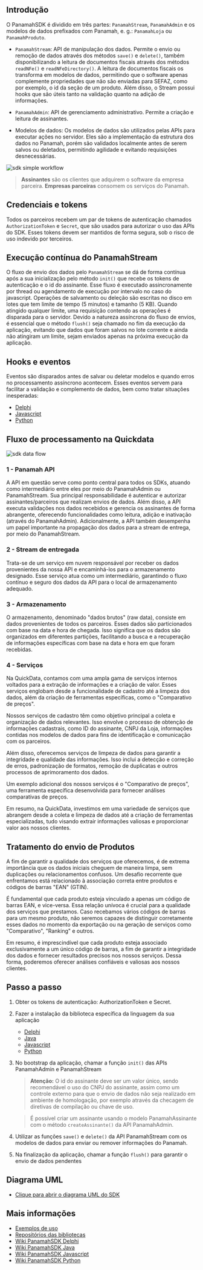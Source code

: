 ## Introdução
O PanamahSDK é dividido em três partes: `PanamahStream`, `PanamahAdmin` e os modelos de dados prefixados com Panamah, e. g.: `PanamahLoja` ou `PanamahProduto`. 

* `PanamahStream`: API de manipulação dos dados. Permite o envio ou remoção de dados através dos métodos `save()` e `delete()`, também disponibilizando a leitura de documentos fiscais através dos métodos `readNFe()` e `readNFeDirectory()`. A leitura de documentos fiscais os transforma em modelos de dados, permitindo que o software apenas complemente propriedades que não são enviadas para SEFAZ, como por exemplo, o id da seção de um produto. Além disso, o Stream possui hooks que são úteis tanto na validação quanto na adição de informações.

* `PanamahAdmin`: API de gerenciamento administrativo. Permite a criação e leitura de assinantes.

* Modelos de dados: Os modelos de dados são utilizados pelas APIs para executar ações no servidor. Eles são a implementação da estrutura dos dados no Panamah, porém são validados localmente antes de serem salvos ou deletados, permitindo agilidade e evitando requisições desnecessárias.

![sdk simple workflow](assets/img/panamah-sdk-simple-flow.png)

>**Assinantes** são os clientes que adquirem o software da empresa parceira.
>**Empresas parceiras** consomem os serviços do Panamah.

## Credenciais e tokens
Todos os parceiros recebem um par de tokens de autenticação chamados `AuthorizationToken` e `Secret`, que são usados para autorizar o uso das APIs do SDK. Esses tokens devem ser mantidos de forma segura, sob o risco de uso indevido por terceiros.

## Execução contínua do PanamahStream
O fluxo de envio dos dados pelo `PanamahStream` se dá de forma contínua após a sua inicialização pelo método `init()` que recebe os tokens de autenticação e o id do assinante. Esse fluxo é executado assincronamente por thread ou agendamento de execução por intervalo no caso do javascript. Operações de salvamento ou deleção são escritas no disco em lotes que tem limite de tempo (5 minutos) e tamanho (5 KB). Quando atingido qualquer limite, uma requisição contendo as operações é disparada para o servidor. Devido a natureza assíncrona do fluxo de envios, é essencial que o método `flush()` seja chamado no fim da execução da aplicação, evitando que dados que foram salvos no lote corrente e ainda não atingiram um limite, sejam enviados apenas na próxima execução da aplicação.

## Hooks e eventos
Eventos são disparados antes de salvar ou deletar modelos e quando erros no processamento assíncrono acontecem. Esses eventos servem para facilitar a validação e complemento de dados, bem como tratar situações inesperadas:
- [Delphi](https://github.com/quickdata-team/panamah-sdk-delphi/wiki/Vis%C3%A3o-geral#Hooks-e-eventos)
- [Javascript](https://github.com/quickdata-team/panamah-sdk-javascript/wiki/Vis%C3%A3o-geral#Hooks-e-eventos)
- [Python](https://github.com/quickdata-team/panamah-sdk-python/wiki/Vis%C3%A3o-geral#Hooks-e-eventos)

## Fluxo de processamento na Quickdata

![sdk data flow](assets/img/quickdata-data-flow.png)

### 1 - Panamah API
A API em questão serve como ponto central para todos os SDKs, atuando como intermediário entre eles por meio do PanamahAdmin ou PanamahStream. Sua principal responsabilidade é autenticar e autorizar assinantes/parceiros que realizam envios de dados. Além disso, a API executa validações nos dados recebidos e gerencia os assinantes de forma abrangente, oferecendo funcionalidades como leitura, adição e inativação (através do PanamahAdmin). Adicionalmente, a API também desempenha um papel importante na propagação dos dados para a stream de entrega, por meio do PanamahStream.

### 2 - Stream de entregada
Trata-se de um serviço em nuvem responsável por receber os dados provenientes da nossa API e encaminhá-los para o armazenamento designado. Esse serviço atua como um intermediário, garantindo o fluxo contínuo e seguro dos dados da API para o local de armazenamento adequado.

### 3 - Armazenamento 
O armazenamento, denominado "dados brutos" (raw data), consiste em dados provenientes de todos os parceiros. Esses dados são particionados com base na data e hora de chegada. Isso significa que os dados são organizados em diferentes partições, facilitando a busca e a recuperação de informações específicas com base na data e hora em que foram recebidas.

### 4 - Serviços 
Na QuickData, contamos com uma ampla gama de serviços internos voltados para a extração de informações e a criação de valor. Esses serviços englobam desde a funcionalidade de cadastro até a limpeza dos dados, além da criação de ferramentas específicas, como o "Comparativo de preços".

Nossos serviços de cadastro têm como objetivo principal a coleta e organização de dados relevantes. Isso envolve o processo de obtenção de informações cadastrais, como ID do assinante, CNPJ da Loja, informações contidas nos modelos de dados para fins de identificação e comunicação com os parceiros.

Além disso, oferecemos serviços de limpeza de dados para garantir a integridade e qualidade das informações. Isso inclui a detecção e correção de erros, padronização de formatos, remoção de duplicatas e outros processos de aprimoramento dos dados.

Um exemplo adicional dos nossos serviços é o "Comparativo de preços", uma ferramenta específica desenvolvida para fornecer análises comparativas de preços. 

Em resumo, na QuickData, investimos em uma variedade de serviços que abrangem desde a coleta e limpeza de dados até a criação de ferramentas especializadas, tudo visando extrair informações valiosas e proporcionar valor aos nossos clientes.

## Tratamento do envio de Produtos

A fim de garantir a qualidade dos serviços que oferecemos, é de extrema importância que os dados iniciais cheguem de maneira limpa, sem duplicações ou relacionamentos confusos. Um desafio recorrente que enfrentamos está relacionado à associação correta entre produtos e códigos de barras "EAN" (GTIN).

É fundamental que cada produto esteja vinculado a apenas um código de barras EAN, e vice-versa. Essa relação unívoca é crucial para a qualidade dos serviços que prestamos. Caso recebamos vários códigos de barras para um mesmo produto, não seremos capazes de distinguir corretamente esses dados no momento da exportação ou na geração de serviços como "Comparativo", "Ranking" e outros.

Em resumo, é imprescindível que cada produto esteja associado exclusivamente a um único código de barras, a fim de garantir a integridade dos dados e fornecer resultados precisos nos nossos serviços. Dessa forma, poderemos oferecer análises confiáveis e valiosas aos nossos clientes.   

## Passo a passo

1. Obter os tokens de autenticação: AuthorizationToken e Secret.
2. Fazer a instalação da biblioteca específica da linguagem da sua aplicação
    - [Delphi](https://github.com/quickdata-team/panamah-sdk-delphi)
    - [Java](https://github.com/quickdata-team/panamah-sdk-java)
    - [Javascript](https://github.com/quickdata-team/panamah-sdk-javascript)
    - [Python](https://github.com/quickdata-team/panamah-sdk-python)
3. No bootstrap da aplicação, chamar a função `init()` das APIs PanamahAdmin e PanamahStream
    
    > **Atenção:** O id do assinante deve ser um valor único, sendo recomendável o uso do CNPJ do assinante, assim como um controle externo para que o envio de dados não seja realizado em ambiente de homologação, por exemplo através da checagem de diretivas de compilação ou chave de uso.

    > É possível criar um assinante usando o modelo PanamahAssinante com o método `createAssinante()` da API PanamahAdmin.
4. Utilizar as funções `save()` e `delete()` da API PanamahStream com os modelos de dados para enviar ou remover informações do Panamah.
5. Na finalização da aplicação, chamar a função `flush()` para garantir o envio de dados pendentes

## Diagrama UML
- <a href="assets/img/panamah-sdk-uml.jpg" target="_blank">Clique para abrir o diagrama UML do SDK</a>

## Mais informações

- [Exemplos de uso](GUIDE.md)
- [Repositórios das bibliotecas](README.md#Plataformas)
- [Wiki PanamahSDK Delphi](https://github.com/quickdata-team/panamah-sdk-delphi/wiki)
- [Wiki PanamahSDK Java](https://github.com/quickdata-team/panamah-sdk-java/wiki)
- [Wiki PanamahSDK Javascript](https://github.com/quickdata-team/panamah-sdk-javascript/wiki)
- [Wiki PanamahSDK Python](https://github.com/quickdata-team/panamah-sdk-python/wiki)